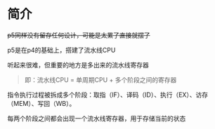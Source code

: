 # 简介

~~p5同样没有留存任何设计，可能是太累了直接就摆了~~

p5是在p4的基础上，搭建了流水线CPU

听起来很难，但重要的地方是多出来的流水线寄存器

> 即：流水线CPU = 单周期CPU + 多个阶段之间的寄存器

指令执行过程被拆成多个阶段：取指（IF）、译码（ID）、执行（EX）、访存（MEM）、写回（WB）。

每两个阶段之间都会出现一个流水线寄存器，用于存储当前的状态

